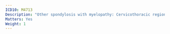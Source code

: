 ```yaml
---
ICD10: M4713
Description: "Other spondylosis with myelopathy: Cervicothoracic region"
Matters: Yes
Weight: 1
---
```

